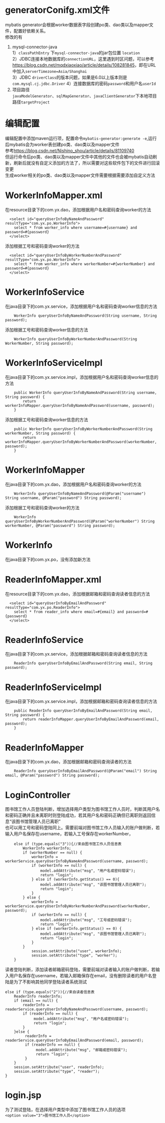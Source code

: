 # generatorConifg.xml文件 #
mybatis generator会根据worker数据表字段创建po类、dao类以及mapper文件，配置好依赖关系。  
修改的有  
1. mysql-connector-java  
1）```classPathEntry``` 下```mysql-connector-java```的jar包位置 ```location```  
2）JDBC连接本地数据库的```connectionURL```，这里遇到时区问题，可以参考<https://blog.csdn.net/mqdxiaoxiao/article/details/108281845>，即在URL中加入```serverTimezone=Asia/Shanghai```  
3）JDBC ```driverClass```的版本问题，如果是6.0以上版本则是```com.mysql.cj.jdbc.Driver```
4）连接数据库的密码```password```和用户名```userId```
2. 项目路径  
```javaModelGenerator```、```sqlMapGenerator```、```javaClientGenerator```下本地项目路径```targetProject```  

# 编辑配置 #
编辑配置中添加maven运行项，配置命令```mybatis-generator:generate -e```,运行后mybatis会为worker表创建po类、dao类以及mapper文件  
参考<https://blog.csdn.net/Nishino_shou/article/details/81109740>  
但运行命令后po类、dao类以及mapper文件中其他的文件也会被mybatis自动刷新，刷新后就没有自定义添加的方法了，所以需要对这些软件包下的文件进行回滚变更  
生成worker相关的po类、dao类以及mapper文件需要根据需要添加自定义方法

# WorkerInfoMapper.xml #
在resource目录下的com.yx.dao，添加根据用户名和密码查询worker的方法  
```
  <select id="queryUserInfoByNameAndPassword" resultType="com.yx.po.WorkerInfo">
    select * from worker_info where username=#{username} and password=#{password}
  </select>
```  
添加根据工号和密码查询worker的方法  
```
  <select id="queryUserInfoByWorkerNumberAndPassword" resultType="com.yx.po.WorkerInfo">
    select * from worker_info where workerNumber=#{workerNumber} and password=#{password}
  </select>
```  

# WorkerInfoService #
在java目录下的com.yx.service，添加根据用户名和密码查询worker信息的方法
```
    WorkerInfo queryUserInfoByNameAndPassword(String username, String password);
```  
添加根据工号和密码查询worker信息的方法
```
    WorkerInfo queryUserInfoByWorkerNumberAndPassword(String WorkerNumber, String password);
```  

# WorkerInfoServiceImpl #
在java目录下的com.yx.service.impl，添加根据用户名和密码查询worker信息的方法
```
    public WorkerInfo queryUserInfoByNameAndPassword(String username, String password) {
        return workerInfoMapper.queryUserInfoByNameAndPassword(username, password);
    }
```  
添加根据工号和密码查询worker信息的方法
```
    public WorkerInfo queryUserInfoByWorkerNumberAndPassword(String workerNumber, String password) {
        return workerInfoMapper.queryUserInfoByWorkerNumberAndPassword(workerNumber, password);
    }
```  

# WorkerInfoMapper #
在java目录下的com.yx.dao，添加根据用户名和密码查询worker的方法
```
    WorkerInfo queryUserInfoByNameAndPassword(@Param("username") String username, @Param("password") String password);
```  
添加根据工号和密码查询worker的方法
```
    WorkerInfo queryUserInfoByWorkerNumberAndPassword(@Param("workerNumber") String workerNumber, @Param("password") String password);
```  

# WorkerInfo #
在java目录下的com.yx.po，没有添加新方法



# ReaderInfoMapper.xml #
在resource目录下的com.yx.dao，添加根据邮箱和密码查询读者信息的方法  
```
  <select id="queryUserInfoByEmailAndPassword" resultType="com.yx.po.ReaderInfo">
    select * from reader_info where email=#{email} and password=#{password}
  </select>
```  

# ReaderInfoService #
在java目录下的com.yx.service，添加根据邮箱和密码查询读者信息的方法
```
    ReaderInfo queryUserInfoByEmailAndPassword(String email, String password);
```  

# ReaderInfoServiceImpl #
在java目录下的com.yx.service.impl，添加根据邮箱和密码查询读者信息的方法
```
    public ReaderInfo queryUserInfoByEmailAndPassword(String email, String password) {
        return readerInfoMapper.queryUserInfoByEmailAndPassword(email, password);
    }
```  

# ReaderInfoMapper #
在java目录下的com.yx.dao，添加根据邮箱和密码查询读者的方法
```
    ReaderInfo queryUserInfoByEmailAndPassword(@Param("email") String email, @Param("password") String password);
```  

# LoginController #
图书馆工作人员登陆判断，增加选择用户类型为图书馆工作人员时，判断其用户名和密码正确并且未离职时则登陆成功，若其用户名和密码正确但已离职则返回信息“该图书馆管理人员已离职”  
也可以用工号和密码登陆同上。需要前端对图书馆工作人员输入的账户做判断，若输入用户名保存在username，若输入工号保存在workerNumber，
```
    else if (type.equals("3")){//来自图书馆工作人员信息表
        WorkerInfo workerInfo;
        if (workerNumber == null) {
            workerInfo = workerService.queryUserInfoByNameAndPassword(username, password);
            if (workerInfo == null) {
                model.addAttribute("msg", "用户名或密码错误");
                return "login";
            } else if (workerInfo.getStatus() == 0){
                model.addAttribute("msg", "该图书馆管理人员已离职");
                return "login";
            }
        } else {
            workerInfo = workerService.queryUserInfoByWorkerNumberAndPassword(workerNumber, password);
            if (workerInfo == null) {
                model.addAttribute("msg", "工号或密码错误");
                return "login";
            } else if (workerInfo.getStatus() == 0) {
                model.addAttribute("msg", "该图书馆管理人员已离职");
                return "login";
            }
        }
            session.setAttribute("user", workerInfo);
            session.setAttribute("type", "worker");
    }
```  
读者登陆判断，添加读者邮箱密码登陆，需要前端对读者输入的账户做判断，若输入用户名保存在username，若输入邮箱保存在email，没有删除读者的用户名登陆是为了不影响其他同学登陆读者系统测试
```
else if (type.equals("2")){//来自读者信息表
    ReaderInfo readerInfo;
    if (email == null) {
        readerInfo = readerService.queryUserInfoByNameAndPassword(username, password);
        if (readerInfo == null) {
             model.addAttribute("msg", "用户名或密码错误");
             return "login";
        }
    }else {
         readerInfo = readerService.queryUserInfoByEmailAndPassword(email, password);
         if (readerInfo == null) {
              model.addAttribute("msg", "邮箱或密码错误");
              return "login";
         }
    }
    session.setAttribute("user", readerInfo);
    session.setAttribute("type", "reader");
}
```

# login.jsp #
为了测试登陆，在选择用户类型中添加了图书馆工作人员的选项  
```<option value="3">图书馆工作人员</option>```
